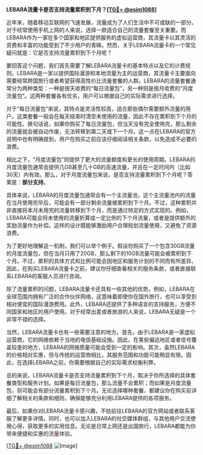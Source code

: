 **LEBARA流量卡是否支持流量累积到下月？[[TG💪+ @esim1088](https://t.me/s/esim1088)]**

近年来，随着移动互联网的飞速发展，流量成为了人们生活中不可或缺的一部分。对于经常使用手机上网的人来说，选择一款适合自己的流量套餐至关重要。而LEBARA作为一家在多个国家和地区提供服务的虚拟运营商，其流量卡以其灵活的资费和丰富的功能受到了不少用户的青睐。然而，关于LEBARA流量卡的一个常见疑问就是：它是否支持流量累积到下个月呢？

要回答这个问题，我们首先需要了解LEBARA流量卡的基本特点以及它的计费规则。LEBARA是一家以提供国际漫游和本地流量为主的运营商，其流量卡主要面向需要经常跨国旅行或者希望获得高性价比流量套餐的人群。LEBARA的流量套餐通常分为两种类型：一种是按天收费的“每日流量包”，另一种则是按月收费的“月度流量包”。这两种套餐各有优劣，用户可以根据自己的实际需求进行选择。

对于“每日流量包”来说，其特点是灵活性较高，适合那些偶尔需要额外流量的用户。这类套餐一般会在每天结束时清空未使用的流量，因此不存在累积到下个月的可能性。换句话说，如果你购买了每日流量包，但当天没有完全使用完，那么剩余的流量就会被自动作废，无法转移到第二天或下一个月。这一点在LEBARA的官方说明中也有明确提到，用户在购买之前应该仔细阅读相关条款，以免造成不必要的浪费。

相比之下，“月度流量包”则提供了更大的流量额度和更长的使用周期。LEBARA的月度流量包通常会提供几GB甚至几十GB的高速流量，并且在一定时间内（比如30天）内有效。那么，对于月度流量包来说，是否支持流量累积到下个月呢？答案是：**部分支持**。

具体来说，LEBARA的月度流量包通常会有一个主流量池，这个主流量池内的流量在当月使用完毕后，可能会有一部分剩余流量被累积到下个月。不过，这种累积并非直接将本月未用完的流量转移到下个月，而是通过特定的方式实现的。例如，LEBARA可能会将未使用的流量折算成一定比例的下个月流量，或者是提供额外的奖励流量作为补偿。这样的设计既能够激励用户合理规划流量使用，又避免了资源浪费。

为了更好地理解这一机制，我们可以举个例子。假设你购买了一个包含30GB流量的月度流量包，但在当月只用了20GB，那么剩下的10GB流量可能会被累积到下个月。不过，累积的具体方式和比例可能会因地区和服务计划的不同而有所差异。因此，在购买LEBARA流量卡之前，建议你仔细查看相关的服务条款，或者直接联系LEBARA的客服人员进行咨询。

除了流量累积的问题，LEBARA流量卡还具有一些其他的优势。例如，LEBARA在全球范围内拥有广泛的合作伙伴网络，这意味着即使你在国外旅行，也可以享受到相对便宜的国际漫游费用。此外，LEBARA还提供了多种语言的支持服务，方便不同国家和地区的用户使用。对于经常出差或者旅游的人来说，LEBARA无疑是一个非常不错的选择。

当然，LEBARA流量卡也有一些需要注意的地方。首先，由于LEBARA是一家虚拟运营商，它的网络依赖于当地的电信基础设施。因此，在某些偏远地区或者信号覆盖较差的地方，LEBARA的网络质量可能会受到一定的影响。其次，虽然LEBARA的价格相对实惠，但与传统的运营商相比，其服务范围和功能可能稍显有限。因此，在选择LEBARA之前，你需要根据自己的实际需求权衡利弊。

总的来说，LEBARA流量卡是否支持流量累积到下个月，取决于你所选择的具体套餐类型和服务计划。如果是每日流量包，那么流量不会累积；而如果是月度流量包，则可能会有部分流量累积到下个月。无论选择哪种套餐，都建议你在购买前详细了解相关的条款和细则，确保能够充分利用LEBARA提供的各项服务。

最后，如果你对LEBARA流量卡感兴趣，不妨前往LEBARA的官方网站或者联系客服了解更多详情。同时，也可以加入LEBARA的社交媒体群组，与其他用户交流使用心得，获取更多的实用信息。无论是日常上网还是出国旅行，LEBARA都能为你带来便捷和实惠的流量体验。

[[TG💪+ @esim1088](https://t.me/s/esim1088) ![Image](https://i.postimg.cc/4NQfJmqS/Snipaste-2025-05-13-00-14-12.png)]